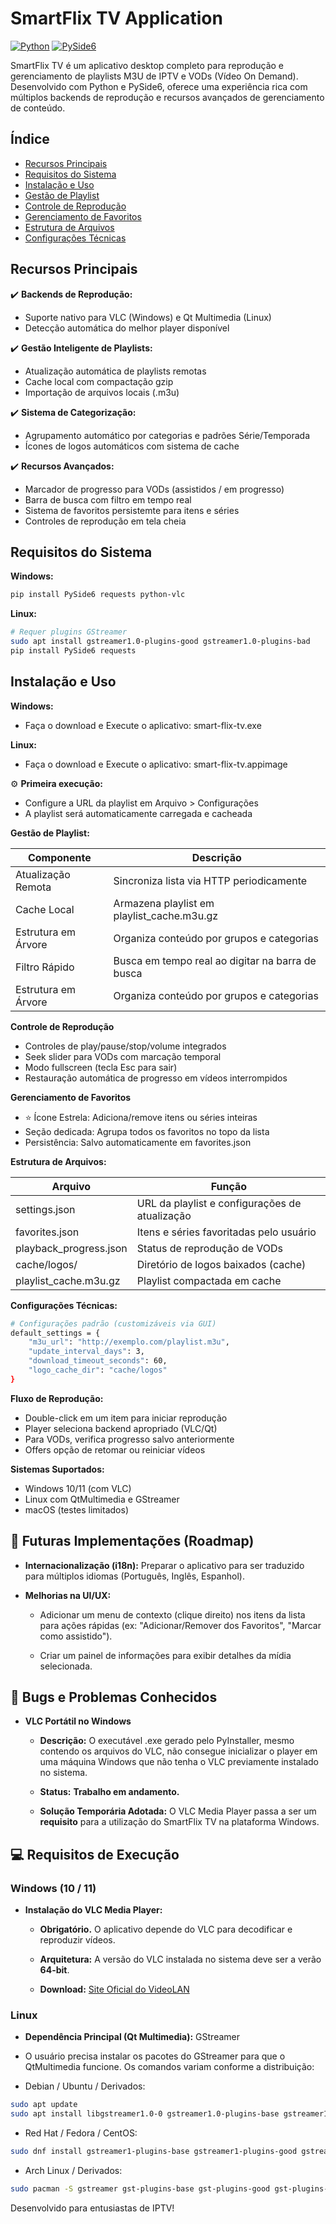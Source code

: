 # SmartFlix TV Application

[![Python](https://img.shields.io/badge/Python-3.10%2B-blue.svg)](https://www.python.org/)
[![PySide6](https://img.shields.io/badge/GUI-PySide6-green.svg)](https://wiki.qt.io/Qt_for_Python)

SmartFlix TV é um aplicativo desktop completo para reprodução e gerenciamento de playlists M3U de IPTV e VODs (Vídeo On Demand). Desenvolvido com Python e PySide6, oferece uma experiência rica com múltiplos backends de reprodução e recursos avançados de gerenciamento de conteúdo.

## Índice
- [Recursos Principais](#recursos-principais)
- [Requisitos do Sistema](#requisitos-do-sistema)
- [Instalação e Uso](#instalação-e-uso)
- [Gestão de Playlist](#gestão-de-playlist)
- [Controle de Reprodução](#controle-de-reprodução)
- [Gerenciamento de Favoritos](#gerenciamento-de-favoritos)
- [Estrutura de Arquivos](#estrutura-de-arquivos)
- [Configurações Técnicas](#configurações-técnicas)

## Recursos Principais
✔️ **Backends de Reprodução:**  
- Suporte nativo para VLC (Windows) e Qt Multimedia (Linux)  
- Detecção automática do melhor player disponível  

✔️ **Gestão Inteligente de Playlists:**  
- Atualização automática de playlists remotas  
- Cache local com compactação gzip  
- Importação de arquivos locais (.m3u)  

✔️ **Sistema de Categorização:**  
- Agrupamento automático por categorias e padrões Série/Temporada  
- Ícones de logos automáticos com sistema de cache  

✔️ **Recursos Avançados:**  
- Marcador de progresso para VODs (assistidos / em progresso)  
- Barra de busca com filtro em tempo real  
- Sistema de favoritos persistemte para itens e séries  
- Controles de reprodução em tela cheia  

## Requisitos do Sistema
**Windows:**
```bash
pip install PySide6 requests python-vlc
```

**Linux:**
```bash
# Requer plugins GStreamer
sudo apt install gstreamer1.0-plugins-good gstreamer1.0-plugins-bad
pip install PySide6 requests
```

## Instalação e Uso
**Windows:**
- Faça o download e Execute o aplicativo: smart-flix-tv.exe

**Linux:**
- Faça o download e Execute o aplicativo: smart-flix-tv.appimage

⚙️ **Primeira execução:**
- Configure a URL da playlist em Arquivo > Configurações
- A playlist será automaticamente carregada e cacheada

**Gestão de Playlist:**

|Componente                     |Descrição                                        |
|-------------------------------|-------------------------------------------------|
|Atualização Remota             |Sincroniza lista via HTTP periodicamente         |
|Cache Local                    |Armazena playlist em playlist_cache.m3u.gz       |
|Estrutura em Árvore            |Organiza conteúdo por grupos e categorias        |
|Filtro Rápido                  |Busca em tempo real ao digitar na barra de busca |
|Estrutura em Árvore            |Organiza conteúdo por grupos e categorias        |

**Controle de Reprodução**
- Controles de play/pause/stop/volume integrados
- Seek slider para VODs com marcação temporal
- Modo fullscreen (tecla Esc para sair)
- Restauração automática de progresso em vídeos interrompidos
    
**Gerenciamento de Favoritos**
- ⭐ Ícone Estrela: Adiciona/remove itens ou séries inteiras
- Seção dedicada: Agrupa todos os favoritos no topo da lista
- Persistência: Salvo automaticamente em favorites.json

**Estrutura de Arquivos:**

|Arquivo                        |Função                                           |
|-------------------------------|-------------------------------------------------|
|settings.json                  |URL da playlist e configurações de atualização   |
|favorites.json                 |Itens e séries favoritadas pelo usuário          |
|playback_progress.json         |Status de reprodução de VODs                     |
|cache/logos/                   |Diretório de logos baixados (cache)              |
|playlist_cache.m3u.gz          |Playlist compactada em cache                     |

**Configurações Técnicas:**
```bash
# Configurações padrão (customizáveis via GUI)
default_settings = {
    "m3u_url": "http://exemplo.com/playlist.m3u",
    "update_interval_days": 3,
    "download_timeout_seconds": 60,
    "logo_cache_dir": "cache/logos"
}
```

**Fluxo de Reprodução:**
- Double-click em um item para iniciar reprodução
- Player seleciona backend apropriado (VLC/Qt)
- Para VODs, verifica progresso salvo anteriormente
- Offers opção de retomar ou reiniciar vídeos
     

**Sistemas Suportados:**
- Windows 10/11 (com VLC)
- Linux com QtMultimedia e GStreamer
- macOS (testes limitados)

**🚀 Futuras Implementações (Roadmap)**
-----------------------------------
*   **Internacionalização (i18n):** Preparar o aplicativo para ser traduzido para múltiplos idiomas (Português, Inglês, Espanhol).
    
*   **Melhorias na UI/UX:**
    
    *   Adicionar um menu de contexto (clique direito) nos itens da lista para ações rápidas (ex: "Adicionar/Remover dos Favoritos", "Marcar como assistido").
        
    *   Criar um painel de informações para exibir detalhes da mídia selecionada.
        
**🐞 Bugs e Problemas Conhecidos**
------------------------------

*   **VLC Portátil no Windows**
    
    *   **Descrição:** O executável .exe gerado pelo PyInstaller, mesmo contendo os arquivos do VLC, não consegue inicializar o player em uma máquina Windows que não tenha o VLC previamente instalado no sistema.
        
    *   **Status:** **Trabalho em andamento.**
        
    *   **Solução Temporária Adotada:** O VLC Media Player passa a ser um **requisito** para a utilização do SmartFlix TV na plataforma Windows.
        

💻 Requisitos de Execução
-------------------------

### Windows (10 / 11)

*   **Instalação do VLC Media Player:**
    
    *   **Obrigatório.** O aplicativo depende do VLC para decodificar e reproduzir vídeos.
        
    *   **Arquitetura:** A versão do VLC instalada no sistema deve ser a verão **64-bit**.
        
    *   **Download:** [Site Oficial do VideoLAN](https://www.videolan.org/vlc/)
        

### Linux

*   **Dependência Principal (Qt Multimedia):** GStreamer
    
*   O usuário precisa instalar os pacotes do GStreamer para que o QtMultimedia funcione. Os comandos variam conforme a distribuição:

*   Debian / Ubuntu / Derivados:

```bash
sudo apt update
sudo apt install libgstreamer1.0-0 gstreamer1.0-plugins-base gstreamer1.0-plugins-good gstreamer1.0-plugins-bad gstreamer1.0-libav
```

*   Red Hat / Fedora / CentOS:

```bash
sudo dnf install gstreamer1-plugins-base gstreamer1-plugins-good gstreamer1-plugins-bad-free gstreamer1-plugins-ugly gstreamer1-libav
```

*   Arch Linux / Derivados:

```bash
sudo pacman -S gstreamer gst-plugins-base gst-plugins-good gst-plugins-bad gst-libav
```

Desenvolvido para entusiastas de IPTV! 
